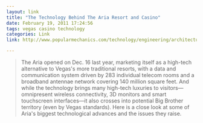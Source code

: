 ```yaml
---
layout: link
title: "The Technology Behind The Aria Resort and Casino"
date: February 19, 2011 17:24:56
tags: vegas casino technology
categories: Link
link: http://www.popularmechanics.com/technology/engineering/architecture/aria-high-tech-hotel

---
```


>The Aria opened on Dec. 16 last year, marketing itself as a high-tech alternative to Vegas's more traditional resorts, with a data and communication system driven by 283 individual telecom rooms and a broadband antennae network covering 140 million square feet. And while the technology brings many high-tech luxuries to visitors—omnipresent wireless connectivity, 3D monitors and smart touchscreen interfaces—it also crosses into potential Big Brother territory (even by Vegas standards). Here is a close look at some of Aria's biggest technological advances and the issues they raise.